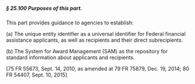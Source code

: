 ##### § 25.100 Purposes of this part. #####

This part provides guidance to agencies to establish:

(a) The unique entity identifier as a universal identifier for Federal financial assistance applicants, as well as recipients and their direct subrecipients.

(b) The System for Award Management (SAM) as the repository for standard information about applicants and recipients.

[75 FR 55673, Sept. 14, 2010, as amended at 79 FR 75879, Dec. 19, 2014; 80 FR 54407, Sept. 10, 2015]